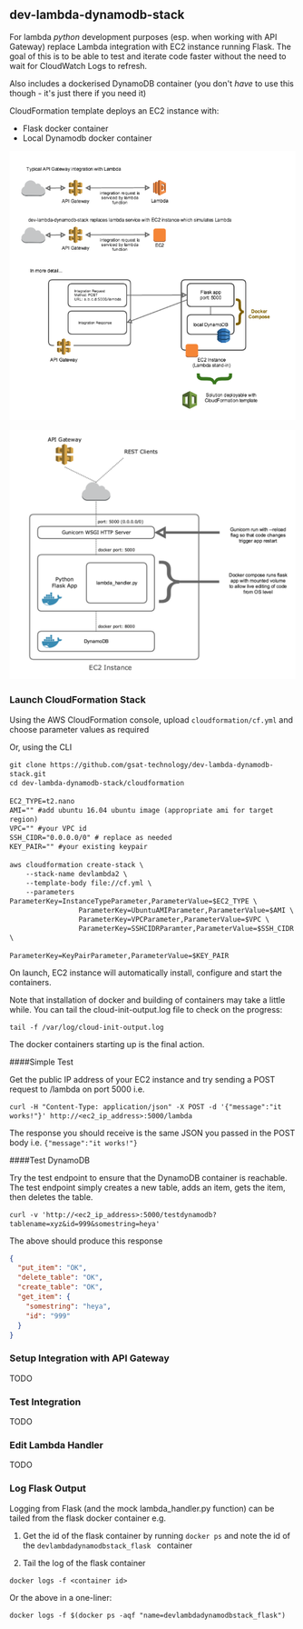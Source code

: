 ## dev-lambda-dynamodb-stack

For lambda _python_ development purposes (esp. when working with API Gateway) replace Lambda integration with EC2 instance running Flask. The goal of this is to be able to test and iterate code faster without the need to wait for CloudWatch Logs to refresh.

Also includes a dockerised DynamoDB container (you don't _have_ to use this though - it's just there if you need it)

CloudFormation template deploys an EC2 instance with:

- Flask docker container
- Local Dynamodb docker container

![alt tag](https://raw.githubusercontent.com/gsat-technology/dev-lambda-dynamodb-stack/master/resources/high-level-architecture-diagram.png)

![alt tag](https://raw.githubusercontent.com/gsat-technology/dev-lambda-dynamodb-stack/master/resources/ec2-detail-diagram.png)

### Launch CloudFormation Stack

Using the AWS CloudFormation console, upload `cloudformation/cf.yml` and choose parameter values as required

Or, using the CLI

```
git clone https://github.com/gsat-technology/dev-lambda-dynamodb-stack.git
cd dev-lambda-dynamodb-stack/cloudformation

EC2_TYPE=t2.nano
AMI="" #add ubuntu 16.04 ubuntu image (appropriate ami for target region)
VPC="" #your VPC id
SSH_CIDR="0.0.0.0/0" # replace as needed
KEY_PAIR="" #your existing keypair

aws cloudformation create-stack \
    --stack-name devlambda2 \
    --template-body file://cf.yml \
    --parameters ParameterKey=InstanceTypeParameter,ParameterValue=$EC2_TYPE \
                 ParameterKey=UbuntuAMIParameter,ParameterValue=$AMI \
                 ParameterKey=VPCParameter,ParameterValue=$VPC \
                 ParameterKey=SSHCIDRParamter,ParameterValue=$SSH_CIDR \
                 ParameterKey=KeyPairParameter,ParameterValue=$KEY_PAIR
```

On launch, EC2 instance will automatically install, configure and start the containers. 

Note that installation of docker and building of containers may take a little while. You can tail the cloud-init-output.log file to check on the progress:

```
tail -f /var/log/cloud-init-output.log
```

The docker containers starting up is the final action.

####Simple Test

Get the public IP address of your EC2 instance and try sending a POST request to /lambda on port 5000 i.e.

```
curl -H "Content-Type: application/json" -X POST -d '{"message":"it works!"}' http://<ec2_ip_address>:5000/lambda
```

The response you should receive is the same JSON you passed in the POST body i.e. `{"message":"it works!"}`

####Test DynamoDB

Try the test endpoint to ensure that the DynamoDB container is reachable. The test endpoint simply creates a new table, adds an item, gets the item, then deletes the table.

```
curl -v 'http://<ec2_ip_address>:5000/testdynamodb?tablename=xyz&id=999&somestring=heya'
```

The above should produce this response

```json
{
  "put_item": "OK",
  "delete_table": "OK",
  "create_table": "OK",
  "get_item": {
    "somestring": "heya",
    "id": "999"
  }
}
```

### Setup Integration with API Gateway
TODO

### Test Integration
TODO

### Edit Lambda Handler
TODO

### Log Flask Output

Logging from Flask (and the mock lambda_handler.py function) can be tailed from the flask docker container e.g.

1. Get the id of the flask container by
running `docker ps` and note the id of the `devlambdadynamodbstack_flask ` container

2. Tail the log of the flask container

```
docker logs -f <container id>
```

Or the above in a one-liner:

```
docker logs -f $(docker ps -aqf "name=devlambdadynamodbstack_flask")
```


 

